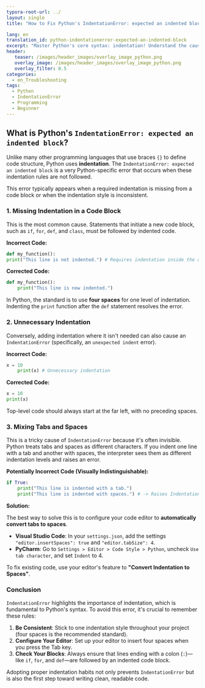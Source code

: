 ```yaml
---
typora-root-url: ../
layout: single
title: "How to Fix Python's IndentationError: expected an indented block"

lang: en
translation_id: python-indentationerror-expected-an-indented-block
excerpt: "Master Python's core syntax: indentation! Understand the causes of and solutions for IndentationError, fix mixed tabs and spaces, and learn to write clean, error-free code."
header:
   teaser: /images/header_images/overlay_image_python.png
   overlay_image: /images/header_images/overlay_image_python.png
   overlay_filter: 0.5
categories:
  - en_Troubleshooting
tags:
  - Python
  - IndentationError
  - Programming
  - Beginner
---
```


## What is Python's `IndentationError: expected an indented block`?

Unlike many other programming languages that use braces `{}` to define code structure, Python uses **indentation**. The `IndentationError: expected an indented block` is a very Python-specific error that occurs when these indentation rules are not followed.

This error typically appears when a required indentation is missing from a code block or when the indentation style is inconsistent.

### 1. Missing Indentation in a Code Block

This is the most common cause. Statements that initiate a new code block, such as `if`, `for`, `def`, and `class`, must be followed by indented code.

**Incorrect Code:**
```python
def my_function():
print("This line is not indented.") # Requires indentation inside the def block
```

**Corrected Code:**
```python
def my_function():
    print("This line is now indented.")
```
In Python, the standard is to use **four spaces** for one level of indentation. Indenting the `print` function after the `def` statement resolves the error.

### 2. Unnecessary Indentation

Conversely, adding indentation where it isn't needed can also cause an `IndentationError` (specifically, an `unexpected indent` error).

**Incorrect Code:**
```python
x = 10
    print(x) # Unnecessary indentation
```

**Corrected Code:**
```python
x = 10
print(x)
```
Top-level code should always start at the far left, with no preceding spaces.

### 3. Mixing Tabs and Spaces

This is a tricky cause of `IndentationError` because it's often invisible. Python treats tabs and spaces as different characters. If you indent one line with a tab and another with spaces, the interpreter sees them as different indentation levels and raises an error.

**Potentially Incorrect Code (Visually Indistinguishable):**
```python
if True:
	print("This line is indented with a tab.")
    print("This line is indented with spaces.") # -> Raises IndentationError
```

**Solution:**

The best way to solve this is to configure your code editor to **automatically convert tabs to spaces**.

-   **Visual Studio Code**: In your `settings.json`, add the settings `"editor.insertSpaces": true` and `"editor.tabSize": 4`.
-   **PyCharm**: Go to `Settings > Editor > Code Style > Python`, uncheck `Use tab character`, and set `Indent` to 4.

To fix existing code, use your editor's feature to **"Convert Indentation to Spaces"**.

### Conclusion

`IndentationError` highlights the importance of indentation, which is fundamental to Python's syntax. To avoid this error, it's crucial to remember these rules:

1.  **Be Consistent**: Stick to one indentation style throughout your project (four spaces is the recommended standard).
2.  **Configure Your Editor**: Set up your editor to insert four spaces when you press the Tab key.
3.  **Check Your Blocks**: Always ensure that lines ending with a colon (`:`)—like `if`, `for`, and `def`—are followed by an indented code block.

Adopting proper indentation habits not only prevents `IndentationError` but is also the first step toward writing clean, readable code.
